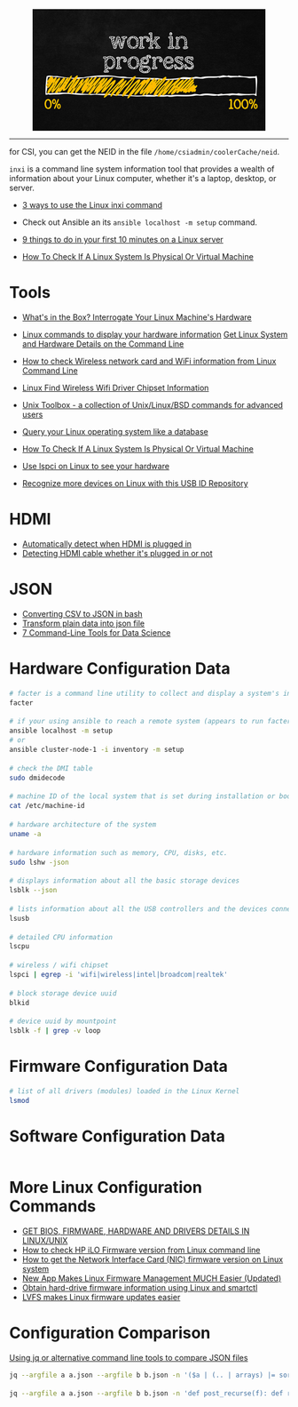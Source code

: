 <!--
Maintainer:   jeffskinnerbox@yahoo.com / www.jeffskinnerbox.me
Version:      0.0.0
-->


<div align="center">
<img src="https://raw.githubusercontent.com/jeffskinnerbox/blog/main/content/images/banners-bkgrds/work-in-progress.jpg" title="These materials require additional work and are not ready for general use." align="center" width=420px height=219px>
</div>


-----



for CSI, you can get the NEID in the file `/home/csiadmin/coolerCache/neid`.

`inxi` is a command line system information tool that provides a wealth of
information about your Linux computer, whether it's a laptop, desktop, or server.

* [3 ways to use the Linux inxi command](https://opensource.com/article/22/9/linux-inxi-command)

* Check out Ansible an its `ansible localhost -m setup` command.

* [9 things to do in your first 10 minutes on a Linux server](https://opensource.com/article/20/12/linux-server)
* [How To Check If A Linux System Is Physical Or Virtual Machine](https://ostechnix.com/check-linux-system-physical-virtual-machine/)

# Tools

* [What's in the Box? Interrogate Your Linux Machine's Hardware](http://www.linuxjournal.com/content/whats-box-interrogate-your-linux-machines-hardware)
* [Linux commands to display your hardware information](https://opensource.com/article/19/9/linux-commands-hardware-information)
[Get Linux System and Hardware Details on the Command Line](https://vitux.com/get-linux-system-and-hardware-details-on-the-command-line/)
* [How to check Wireless network card and WiFi information from Linux Command Line](https://www.2daygeek.com/linux-find-out-wireless-network-wifi-speed-signal-strength-quality/)
* [Linux Find Wireless Wifi Driver Chipset Information](https://www.cyberciti.biz/faq/linux-find-wireless-driver-chipset/)
* [Unix Toolbox - a collection of Unix/Linux/BSD commands for advanced users](http://cb.vu/unixtoolbox.xhtml)
* [Query your Linux operating system like a database](https://opensource.com/article/21/6/osquery-linux)

* [How To Check If A Linux System Is Physical Or Virtual Machine](https://ostechnix.com/check-linux-system-physical-virtual-machine/)

* [Use lspci on Linux to see your hardware](https://opensource.com/article/21/9/lspci-linux-hardware)

* [Recognize more devices on Linux with this USB ID Repository](https://opensource.com/article/20/8/usb-id-repository)

# HDMI

* [Automatically detect when HDMI is plugged in](https://stackoverflow.com/questions/47960344/automatically-detect-when-hdmi-is-plugged-in/47964800)
* [Detecting HDMI cable whether it's plugged in or not](https://bbs.archlinux.org/viewtopic.php?id=133921)

# JSON

* [Converting CSV to JSON in bash](https://stackoverflow.com/questions/44780761/converting-csv-to-json-in-bash)
* [Transform plain data into json file](https://unix.stackexchange.com/questions/370032/transform-plain-data-into-json-file)
* [7 Command-Line Tools for Data Science](https://www.datascienceworkshops.com/blog/seven-command-line-tools-for-data-science/)






# Hardware Configuration Data

```bash
# facter is a command line utility to collect and display a system's information
facter

# if your using ansible to reach a remote system (appears to run facter)
ansible localhost -m setup
# or
ansible cluster-node-1 -i inventory -m setup

# check the DMI table
sudo dmidecode

# machine ID of the local system that is set during installation or boot
cat /etc/machine-id

# hardware architecture of the system
uname -a

# hardware information such as memory, CPU, disks, etc.
sudo lshw -json

# displays information about all the basic storage devices
lsblk --json

# lists information about all the USB controllers and the devices connected
lsusb

# detailed CPU information
lscpu

# wireless / wifi chipset
lspci | egrep -i 'wifi|wireless|intel|broadcom|realtek'

# block storage device uuid
blkid

# device uuid by mountpoint
lsblk -f | grep -v loop
```

# Firmware Configuration Data

```bash
# list of all drivers (modules) loaded in the Linux Kernel
lsmod
```

# Software Configuration Data

```bash
```

# More Linux Configuration Commands

* [GET BIOS, FIRMWARE, HARDWARE AND DRIVERS DETAILS IN LINUX/UNIX](https://www.linuxnix.com/how-to-get-bios-firmware-and-installed-drivers-details/)
* [How to check HP iLO Firmware version from Linux command line](https://www.2daygeek.com/how-to-check-hp-ilo-firmware-version-from-linux-command-line/)
* [How to get the Network Interface Card (NIC) firmware version on Linux system](https://www.dell.com/support/article/en-us/how11978/how-to-get-the-network-interface-card-nic-firmware-version-on-linux-system?lang=en)
* [New App Makes Linux Firmware Management MUCH Easier (Updated)](https://www.omgubuntu.co.uk/2019/08/new-gnome-firmware-updater-app-will-make-linux-firmware-management-easier)
* [Obtain hard-drive firmware information using Linux and smartctl](https://linuxconfig.org/obtain-hard-drive-firmware-information-using-linux-and-smartctl)
* [LVFS makes Linux firmware updates easier](https://opensource.com/article/17/11/firmware-updates-and-lvfs)

# Configuration Comparison

[Using jq or alternative command line tools to compare JSON files](https://stackoverflow.com/questions/31930041/using-jq-or-alternative-command-line-tools-to-compare-json-files)

```bash
jq --argfile a a.json --argfile b b.json -n '($a | (.. | arrays) |= sort) as $a | ($b | (.. | arrays) |= sort) as $b | $a == $b'

jq --argfile a a.json --argfile b b.json -n 'def post_recurse(f): def r: (f | select(. != null) | r), .; r; def post_recurse: post_recurse(.[]?); ($a | (post_recurse | arrays) |= sort) as $a | ($b | (post_recurse | arrays) |= sort) as $b | $a == $b'
```

